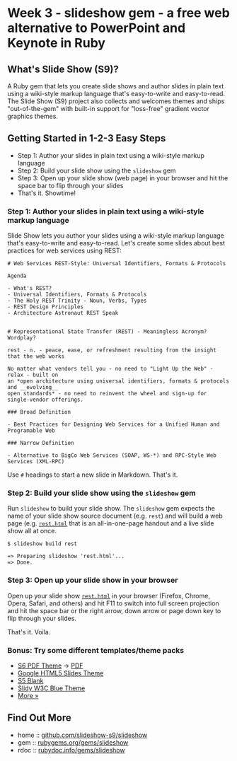 # Week 3 - slideshow gem - a free web alternative to PowerPoint and Keynote in Ruby


## What's Slide Show (S9)?

A Ruby gem that lets you create slide shows and author slides in plain text
using a wiki-style markup language that's easy-to-write and easy-to-read.
The Slide Show (S9) project also collects and welcomes themes
and ships "out-of-the-gem" with built-in support for "loss-free" gradient vector graphics themes.

## Getting Started in 1-2-3 Easy Steps

* Step 1: Author your slides in plain text using a wiki-style markup language
* Step 2: Build your slide show using the `slideshow` gem
* Step 3: Open up your slide show (web page) in your browser and hit the space bar to flip through your slides
* That's it. Showtime!

### Step 1: Author your slides in plain text using a wiki-style markup language

Slide Show lets you author your slides using a wiki-style markup language
that's easy-to-write and easy-to-read. Let's create some slides about best practices for web services
using REST:

~~~
# Web Services REST-Style: Universal Identifiers, Formats & Protocols

Agenda

- What's REST?
- Universal Identifiers, Formats & Protocols
- The Holy REST Trinity - Noun, Verbs, Types
- REST Design Principles
- Architecture Astronaut REST Speak


# Representational State Transfer (REST) - Meaningless Acronym? Wordplay?

rest - n. - peace, ease, or refreshment resulting from the insight that the web works

No matter what vendors tell you - no need to "Light Up the Web" - relax - built on
an *open architecture using universal identifiers, formats & protocols and __evolving__
open standards* - no need to reinvent the wheel and sign-up for single-vendor offerings.

### Broad Definition

- Best Practices for Designing Web Services for a Unified Human and Programable Web

### Narrow Definition

- Alternative to BigCo Web Services (SOAP, WS-*) and RPC-Style Web Services (XML-RPC)
~~~

Use `#` headings to start a new slide in Markdown. That's it.


### Step 2: Build your slide show using the `slideshow` gem

Run `slideshow` to build your slide show. The `slideshow` gem
expects the name of your slide show source document (e.g. `rest`)
and will build a web page
(e.g. [`rest.html`](http://slideshow-s9.github.io/demos/rest.html)
that is an all-in-one-page handout and a live slide show all at once.

~~~
$ slideshow build rest

=> Preparing slideshow 'rest.html'...
=> Done.
~~~

### Step 3: Open up your slide show in your browser

Open up your slide show [`rest.html`](http://slideshow-s9.github.io/demos/rest.html)
in your browser (Firefox, Chrome, Opera, Safari, and others) and hit F11 to switch
into full screen projection and hit the space bar or the right arrow, down arrow
or page down key to flip through your slides.


That's it. Voila.

### Bonus: Try some different templates/theme packs

* [S6 PDF Theme](http://slideshow-s9.github.io/demos/tutorial.pdf.html) -> [PDF](http://slideshow-s9.github.io/demos/tutorial.pdf)
* [Google HTML5 Slides Theme](http://slideshow-s9.github.io/demos/packs/g5/tutorial1.html5.html)
* [S5 Blank](http://slideshow-s9.github.io/demos/packs/s5/tutorial1.html)
* [Slidy W3C Blue Theme](http://slideshow-s9.github.io/demos/packs/slidy/tutorial1.w3c.html)
* [More »](http://slideshow-s9.github.io/gallery.html)


## Find Out More

* home  :: [github.com/slideshow-s9/slideshow](https://github.com/slideshow-s9/slideshow)
* gem   :: [rubygems.org/gems/slideshow](https://rubygems.org/gems/slideshow)
* rdoc  :: [rubydoc.info/gems/slideshow](http://rubydoc.info/gems/slideshow)
